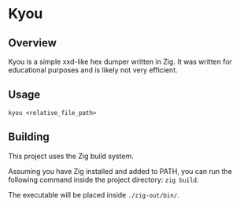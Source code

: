 # Kyou

## Overview

Kyou is a simple xxd-like hex dumper written in Zig. It was written for educational purposes and is likely not very efficient.

## Usage

`kyou <relative_file_path>`

## Building

This project uses the Zig build system.

Assuming you have Zig installed and added to PATH, you can run the following command inside the project directory: `zig build`.

The executable will be placed inside `./zig-out/bin/`.
